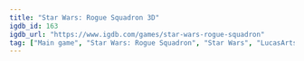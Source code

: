 ```yaml
---
title: "Star Wars: Rogue Squadron 3D"
igdb_id: 163
igdb_url: "https://www.igdb.com/games/star-wars-rogue-squadron"
tag: ["Main game", "Star Wars: Rogue Squadron", "Star Wars", "LucasArts", "Nintendo", "Factor 5", "Disney Interactive Studios", "Gradiente", "Shooter", "Single player", "Third person", "Action", "Science fiction"]
---
```

